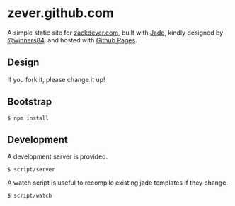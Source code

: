 zever.github.com
================

A simple static site for [zackdever.com][0], built with [Jade][1], kindly designed by [@winners84][2], and hosted with [Github Pages][3].

Design
------
If you fork it, please change it up!

Bootstrap
---------

    $ npm install

Development
-----------
A development server is provided.

    $ script/server

A watch script is useful to recompile existing jade templates if they change.

    $ script/watch

[0]: http://zackdever.com/
[1]: http://jade-lang.com/
[2]: http://philwinfield.com/
[3]: http://pages.github.com/
